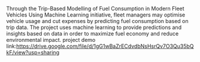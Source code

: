 Through the Trip-Based Modelling of Fuel Consumption in Modern Fleet Vehicles Using Machine Learning initiative, fleet managers may optimise vehicle usage and cut expenses by predicting fuel consumption based on trip data. The project uses machine learning to provide predictions and insights based on data in order to maximize fuel economy and reduce environmental impact. project demo link:https://drive.google.com/file/d/1gG1wBaZrECdvdbNsHsrQv7O3Qu35bQkF/view?usp=sharing
